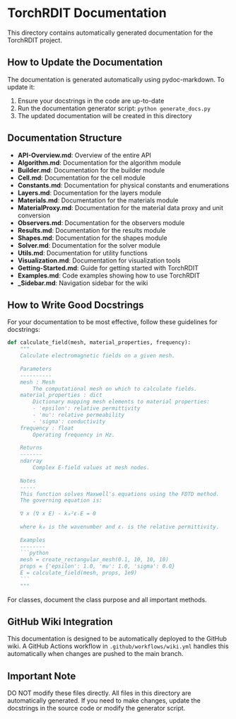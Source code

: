 # TorchRDIT Documentation

This directory contains automatically generated documentation for the TorchRDIT project.

## How to Update the Documentation

The documentation is generated automatically using pydoc-markdown. To update it:

1. Ensure your docstrings in the code are up-to-date
2. Run the documentation generator script: `python generate_docs.py`
3. The updated documentation will be created in this directory

## Documentation Structure

- **API-Overview.md**: Overview of the entire API
- **Algorithm.md**: Documentation for the algorithm module
- **Builder.md**: Documentation for the builder module
- **Cell.md**: Documentation for the cell module
- **Constants.md**: Documentation for physical constants and enumerations
- **Layers.md**: Documentation for the layers module
- **Materials.md**: Documentation for the materials module
- **MaterialProxy.md**: Documentation for the material data proxy and unit conversion
- **Observers.md**: Documentation for the observers module
- **Results.md**: Documentation for the results module
- **Shapes.md**: Documentation for the shapes module
- **Solver.md**: Documentation for the solver module
- **Utils.md**: Documentation for utility functions
- **Visualization.md**: Documentation for visualization tools
- **Getting-Started.md**: Guide for getting started with TorchRDIT
- **Examples.md**: Code examples showing how to use TorchRDIT
- **_Sidebar.md**: Navigation sidebar for the wiki

## How to Write Good Docstrings

For your documentation to be most effective, follow these guidelines for docstrings:

```python
def calculate_field(mesh, material_properties, frequency):
    """
    Calculate electromagnetic fields on a given mesh.
    
    Parameters
    ----------
    mesh : Mesh
        The computational mesh on which to calculate fields.
    material_properties : dict
        Dictionary mapping mesh elements to material properties:
        - 'epsilon': relative permittivity
        - 'mu': relative permeability
        - 'sigma': conductivity
    frequency : float
        Operating frequency in Hz.
        
    Returns
    -------
    ndarray
        Complex E-field values at mesh nodes.
        
    Notes
    -----
    This function solves Maxwell's equations using the FDTD method.
    The governing equation is:
    
    ∇ x (∇ x E) - k₀²εᵣE = 0
    
    where k₀ is the wavenumber and εᵣ is the relative permittivity.
    
    Examples
    --------
    ```python
    mesh = create_rectangular_mesh(0.1, 10, 10, 10)
    props = {'epsilon': 1.0, 'mu': 1.0, 'sigma': 0.0}
    E = calculate_field(mesh, props, 1e9)
    ```
    """
```

For classes, document the class purpose and all important methods.

## GitHub Wiki Integration

This documentation is designed to be automatically deployed to the GitHub wiki.
A GitHub Actions workflow in `.github/workflows/wiki.yml` handles this automatically
when changes are pushed to the main branch.

## Important Note

DO NOT modify these files directly. All files in this directory are automatically generated.
If you need to make changes, update the docstrings in the source code or modify the generator script.
